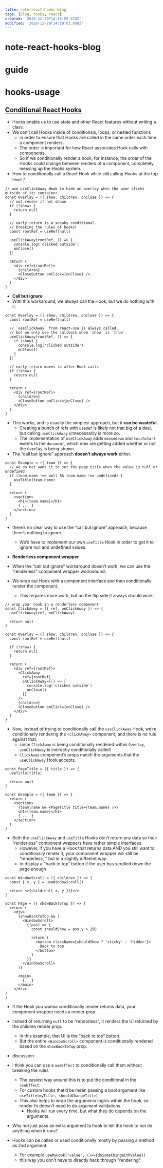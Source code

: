 ```yaml
---
title: note-react-hooks-blog
tags: [blog, hooks, react]
created: '2020-12-29T14:16:59.370Z'
modified: '2020-12-29T14:18:03.808Z'
---
```


# note-react-hooks-blog

# guide

# hooks-usage

## [Conditional React Hooks](https://www.benmvp.com/blog/conditional-react-hooks/)

- Hooks enable us to use state and other React features without writing a class. 
- We can’t call Hooks inside of conditionals, loops, or nested functions 
  - in order to ensure that Hooks are called in the same order each time a component renders. 
  - The order is important for how React associates Hook calls with components. 
  - So if we conditionally render a hook, for instance, the order of the Hooks could change between renders of a component, completely messing up the Hooks system.
- How to conditionally call a React Hook while still calling Hooks at the top level？

``` JS
// use useClickAway Hook to hide an overlay when the user clicks outside of its container.
const Overlay = ({ show, children, onClose }) => {
  // not render if not shown
  if (!show) {
    return null
  }

  // early return is a sneaky conditional. 
  // breaking the rules of hooks!
  const rootRef = useRef(null)

  useClickAway(rootRef, () => {
    console.log('clicked outside')
    onClose()
  })

  return (
    <div ref={rootRef}>
      {children}
      <CloseButton onClick={onClose} />
    </div>
  )
}
```

- **Call but ignore**
- With this workaround, we always call the Hook, but we do nothing with it.

``` JS
const Overlay = ({ show, children, onClose }) => {
  const rootRef = useRef(null)

  // `useClickAway` from react-use is always called, 
  // but we only use the callback when `show` is `true`
  useClickAway(rootRef, () => {
    if (show) {
      console.log('clicked outside')
      onClose()
    }
  })

  // early return moves to after Hook calls
  if (!show) {
    return null
  }

  return (
    <div ref={rootRef}>
      {children}
      <CloseButton onClick={onClose} />
    </div>
  )
}
```

- This works, and is usually the simplest approach, but it **can be wasteful**. 
  - Creating a bunch of refs with `useRef` is likely not that big of a deal, but calling `useClickAway` unnecessarily is more so. 
  - The implementation of `useClickAway` adds `mousedown` and `touchstart` events to the `document`, which now are getting added whether or not the `Overlay` is being shown.
- The “call but ignore” approach **doesn’t always work** either. 

``` JS
const Example = ({ team }) => {
  // we do not want it to set the page title when the value is null or undefined
  if (team.name !== null && team.name !== undefined) {
    useTitle(team.name)
  }

  return (
    <section>
      <h1>{team.name}</h1>
      { ... }
    </section>
  )
}
```

- there’s no clear way to use the “call but ignore” approach, because there’s nothing to ignore. 
  - We’d have to implement our own `useTitle` Hook in order to get it to ignore null and undefined values.

- **Renderless component wrapper**
- When the “call but ignore” workaround doesn’t work, we can use the “renderless” component wrapper workaround.
- We wrap our Hook with a component interface and then conditionally render the component. 
  - This requires more work, but on the flip side it always should work.

``` JS
// wrap your hook in a renderless component
const ClickAway = ({ ref, onClickAway }) => {
  useClickAway(ref, onClickAway)

  return null
}

const Overlay = ({ show, children, onClose }) => {
  const rootRef = useRef(null)

  if (!show) {
    return null
  }

  return (
    <div ref={rootRef}>
      <ClickAway
        ref={rootRef}
        onClickAway={() => {
          console.log('clicked outside')
          onClose()
        }}
      />
      {children}
      <CloseButton onClick={onClose} />
    </div>
  )
}
```

- Now, instead of trying to conditionally call the `useClickAway` Hook, we’re conditionally rendering the `<ClickAway>` component, and there is no rule against that. 
  - since `ClickAway` is being conditionally rendered within `Overlay`, `useClickAway` is indirectly conditionally called!
  - `ClickAway` component’s props match the arguments that the `useClickAway` Hook accepts.

``` JS
const PageTitle = ({ title }) => {
  useTitle(title)

  return null
}

const Example = ({ team }) => {
  return (
    <section>
      {team.name && <PageTitle title={team.name} />}
      <h1>{team.name}</h1>
      { ... }
    </section>
  )
}
```

- Both the `useClickAway` and `useTitle` Hooks don’t return any data so their “renderless” component wrappers have rather simple interfaces. 
  - However, if you have a Hook that returns data AND you still want to conditionally render it, your component wrapper will still be “renderless, ” but in a slightly different way.
  - to display a “back to top” button if the user has scrolled down the page enough

``` JS
const WindowScroll = ({ children }) => {
  const { x, y } = useWindowScroll()

  return <>{children({ x, y })}</>
}

const Page = ({ showBackToTop }) => {
  return (
    <div>
      {showBackToTop && (
        <WindowScroll>
          {(pos) => {
            const shouldShow = pos.y > 250

            return (
              <button className={shouldShow ? 'sticky' : 'hidden'}>
                Back to top
              </button>
            )
          }}
        </WindowScroll>
      )}

      <main>
        {...}
      </main>
    </div>
)
}
```
- If the Hook you wanna conditionally render returns data, your component wrapper needs a render prop
- Instead of returning `null` to be “renderless”, it renders the UI returned by the children render prop. 
  - In this example, that UI is the “back to top” button. 
  - But the entire `<WindowScroll>` component is conditionally rendered based on the `showBackToTop` prop. 

- discussion

- I think you can use a `useEffect` to conditionally call them without breaking the rules
  - The easiest way around this is to put the conditional in the `useEffect`. 
  - For custom hooks that’d be mean passing a bool argument like `useTitle(myTitle, shouldChangeTitle)`
  - This also helps to wrap the arguments logics within the hook, so render fn doesn't need to do argument validations. 
    - Hooks will run every time, but what they do depends on the arguments.
- Why not just pass an extra argument to hook to tell the hook to not do anything when it runs?
- Hooks can be called or used conditionally mostly by passing a method as 2nd argument. 
  - For example `useMyHook("value", ()=>{doSomethingWithValue})` 
  - this way you don't have to directly hack through "rendering".
